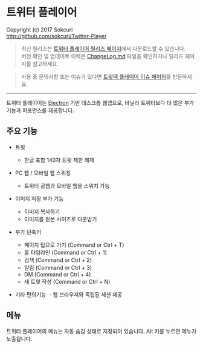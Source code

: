 # 트위터 플레이어
Copyright (c) 2017 Sokcuri  
http://github.com/sokcuri/Twitter-Player

> 최신 릴리즈는 [트위터 플레이어 릴리즈 페이지](https://github.com/sokcuri/Twitter-Player/releases)에서 다운로드할 수 있습니다.  
> 버전 확인 및 업데이트 이력은 [ChangeLog.md](ChangeLog.md) 파일을 확인하거나 릴리즈 페이지를 참고하세요.

> 사용 중 문의사항 또는 이슈가 있다면 [트윗덱 플레이어 이슈 페이지](https://github.com/sokcuri/Twitter-Player/issues)를 방문하세요.

---

트위터 플레이어는 [Electron](http://electron.atom.io/) 기반 데스크톱 웹앱으로, 바닐라 트위터보다 더 많은 부가 기능과 퍼포먼스를 제공합니다. 

주요 기능
---------
* 트윗
  - 한글 포함 140자 트윗 제한 해제

* PC 웹 / 모바일 웹 스위칭
  - 트위터 공웹과 모바일 웹을 스위치 가능

* 이미지 저장 부가 기능
  - 이미지 복사하기
  - 이미지를 원본 사이즈로 다운받기

* 부가 단축키
  - 페이지 탑으로 가기 (Command or Ctrl + T)
  - 홈 타임라인 (Command or Ctrl + 1)
  - 검색 (Command or Ctrl + 2)
  - 알림 (Command or Ctrl + 3)
  - DM (Command or Ctrl + 4)
  - 새 트윗 작성 (Command or Ctrl + N)

* 기타 편의기능
  - 웹 브라우저와 독립된 세션 제공

메뉴
-----
트위터 플레이어의 메뉴는 자동 숨김 상태로 지정되어 있습니다. Alt 키를 누르면 메뉴가 노출됩니다.

